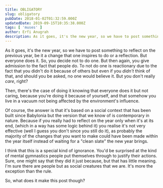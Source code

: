 ```yaml
---
title: OBLIGATORY
slug: obligatory
pubDate: 2018-01-02T01:32:59.000Z
updatedDate: 2019-09-15T10:35:38.000Z
tags: [ 'muses' ]
author: Erfi Anugrah
description: As it goes, it's the new year, so we have to post something to reflect on the previous year, be it a change that one inspires to do or a reflection. But everyone does it. So, you decide not to do one. But then again, you give admission to the fact that people do. To not do one is reactionary due to the fact that you didn't do it because of others but even if you *didn't* think of that, and should you be asked, no one would believe it. But you don't really *care*, right?
---
```


As it goes, it's the new year, so we have to post something to reflect on the previous year, be it a change that one inspires to do or a reflection. But everyone does it. So, you decide not to do one. But then again, you give admission to the fact that people do. To not do one is reactionary due to the fact that you didn't do it because of others but even if you *didn't* think of that, and should you be asked, no one would believe it. But you don't really *care*, right?

Then, there's the case of doing it knowing that everyone does it but not caring, because you're doing it because of yourself, and that somehow you live in a vacuum not being affected by the environment's influence.

Of course, the answer is that it's based on a social context that has been built since Babylonia but the version that we know of is contemporary in nature. Because if you really had to reflect on the year only when it's at its end, (which in a way has some logic behind it) you realise it's not very effective (well I guess you don't since you still do it), as probably the majority of the changes that you want to make could have been made within the year itself instead of waiting for a "clean slate" the new year brings.

I think that this is a special kind of ignorance. You'd be surprised at the kind of mental gymnastics people put themselves through to justify their actions. Sure, one might say that they did it just because, but that has little meaning. I'm sure there are people but as social creatures that we are. It's more the exception than the rule.

So, what does it make this post though?

